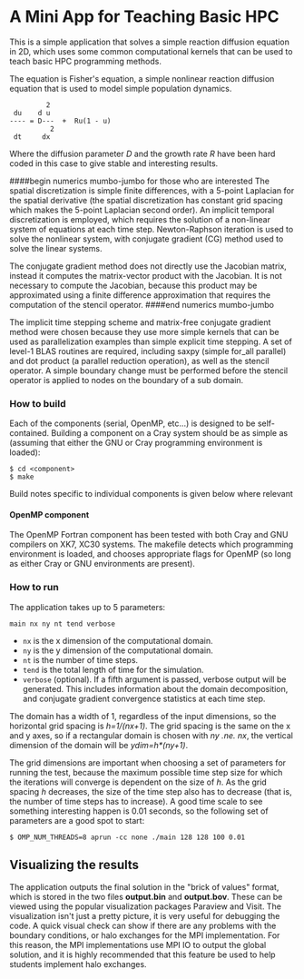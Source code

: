 # A Mini App for Teaching Basic HPC

This is a simple application that solves a simple reaction diffusion equation in 2D, which uses some common computational kernels that can be used to teach basic HPC programming methods.

The equation is Fisher's equation, a simple nonlinear reaction diffusion equation that is used to model simple population dynamics.

```
         2
 du    d u
---- = D---  +  Ru(1 - u) 
          2
 dt     dx
```

Where the diffusion parameter _D_ and the growth rate _R_ have been hard coded in this case to give stable and interesting results.

####begin numerics mumbo-jumbo for those who are interested
The spatial discretization is simple finite differences, with a 5-point Laplacian for the spatial derivative (the spatial discretization has constant grid spacing which makes the 5-point Laplacian second order). An implicit temporal discretization is employed, which requires the solution of a non-linear system of equations at each time step. Newton-Raphson iteration is used to solve the nonlinear system, with conjugate gradient (CG) method used to solve the linear systems.

The conjugate gradient method does not directly use the Jacobian matrix, instead it computes the matrix-vector product with the Jacobian. It is not necessary to compute the Jacobian, because this product may be approximated using a finite difference approximation that requires the computation of the stencil operator.
####end numerics mumbo-jumbo

The implicit time stepping scheme and matrix-free conjugate gradient method were chosen because they use more simple kernels that can be used as parallelization examples than simple explicit time stepping. A set of level-1 BLAS routines are required, including saxpy (simple for_all parallel) and dot product (a parallel reduction operation), as well as the stencil operator. A simple boundary change must be performed before the stencil operator is applied to nodes on the boundary of a sub domain.

### How to build

Each of the components (serial, OpenMP, etc...) is designed to be self-contained. Building a component on a Cray system should be as simple as (assuming that either the GNU or Cray programming environment is loaded):

```
$ cd <component>
$ make
```

Build notes specific to individual components is given below where relevant

#### OpenMP component

The OpenMP Fortran component has been tested with both Cray and GNU compilers on XK7, XC30 systems. The makefile detects which programming environment is loaded, and chooses appropriate flags for OpenMP (so long as either Cray or GNU environments are present).

### How to run

The application takes up to 5 parameters:

```
main nx ny nt tend verbose
```

- `nx` is the x dimension of the computational domain.
- `ny` is the y dimension of the computational domain.
- `nt` is the number of time steps.
- `tend` is the total length of time for the simulation.
- `verbose` (optional). If a fifth argument is passed, verbose output will be generated. This includes information about the domain decomposition, and conjugate gradient convergence statistics at each time step.


The domain has a width of 1, regardless of the input dimensions, so the horizontal grid spacing is _h=1/(nx+1)_. The grid spacing is the same on the x and y axes, so if a rectangular domain is chosen with _ny .ne. nx_, the vertical dimension of the domain will be _ydim=h*(ny+1)_.

The grid dimensions are important when choosing a set of parameters for running the test, because the maximum possible time step size for which the iterations will converge is dependent on the size of _h_. As the grid spacing _h_ decreases, the size of the time step also has to decrease (that is, the number of time steps has to increase). A good time scale to see something interesting happen is 0.01 seconds, so the following set of parameters are a good spot to start:
```
$ OMP_NUM_THREADS=8 aprun -cc none ./main 128 128 100 0.01
```

## Visualizing the results

The application outputs the final solution in the "brick of values" format, which is stored in the two files __output.bin__ and __output.bov__. These can be viewed using the popular visualization packages Paraview and Visit. The visualization isn't just a pretty picture, it is very useful for debugging the code. A quick visual check can show if there are any problems with the boundary conditions, or halo exchanges for the MPI implementation. For this reason, the MPI implementations use MPI IO to output the global solution, and it is highly recommended that this feature be used to help students implement halo exchanges.
